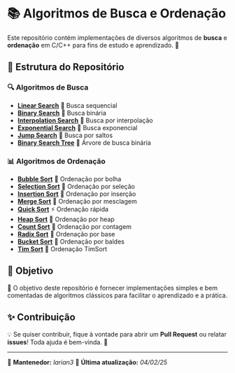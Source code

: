 # 📚 Algoritmos de Busca e Ordenação

Este repositório contém implementações de diversos algoritmos de **busca** e **ordenação** em C/C++ para fins de estudo e aprendizado. 🚀

## 📂 Estrutura do Repositório

### 🔍 Algoritmos de Busca

- **[Linear Search](./1_linear_search/)** 🔹 Busca sequencial
- **[Binary Search](./2_binary_search/)** 🔹 Busca binária
- **[Interpolation Search](./3_interpolation_search/)** 🔹 Busca por interpolação
- **[Exponential Search](./4_exponential_search/)** 🔹 Busca exponencial
- **[Jump Search](./5_jump_search/)** 🔹 Busca por saltos
- **[Binary Search Tree](./6_binary_search_tree/)** 🌳 Árvore de busca binária

### 📊 Algoritmos de Ordenação

- **[Bubble Sort](./1_bubble_sort/)** 🔹 Ordenação por bolha
- **[Selection Sort](./2_selection_sort/)** 🔹 Ordenação por seleção
- **[Insertion Sort](./3_insertion_sort/)** 🔹 Ordenação por inserção
- **[Merge Sort](./4_merge_sort/)** 🔹 Ordenação por mesclagem
- **[Quick Sort](./5_quick_sort/)** ⚡ Ordenação rápida
- **[Heap Sort](./6_heap_sort/)** 🔹 Ordenação por heap
- **[Count Sort](./7_count_sort/)** 🔹 Ordenação por contagem
- **[Radix Sort](./8_radix_sort/)** 🔹 Ordenação por base
- **[Bucket Sort](./9_bucket_sort/)** 🔹 Ordenação por baldes
- **[Tim Sort](./10_tim_sort/)** 🔹 Ordenação TimSort

## 🎯 Objetivo

📌 O objetivo deste repositório é fornecer implementações simples e bem comentadas de algoritmos clássicos para facilitar o aprendizado e a prática.

## ✨ Contribuição

💡 Se quiser contribuir, fique à vontade para abrir um **Pull Request** ou relatar **issues**! Toda ajuda é bem-vinda. 🤝

---
📌 **Mantenedor:** _larian3_
📆 **Última atualização:** _04/02/25_

